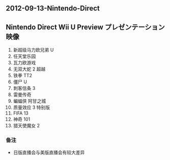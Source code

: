 ## 2012-09-13-Nintendo-Direct
Nintendo Direct Wii U Preview プレゼンテーション映像
-----------------------------------------

1.  新超级马力欧兄弟 U
2.  任天堂乐园
3.  瓦力欧游戏
4.  无双大蛇 2 超越
5.  铁拳 TT2
6.  僵尸 U
7.  刺客信条 3
8.  雷曼传奇
9.  蝙蝠侠 阿甘之城
10.  质量效应 3 特别版
11.  FIFA 13
12.  神奇 101
13.  猎天使魔女 2

### 备注

*   日版直播会与美版直播会有较大差异
